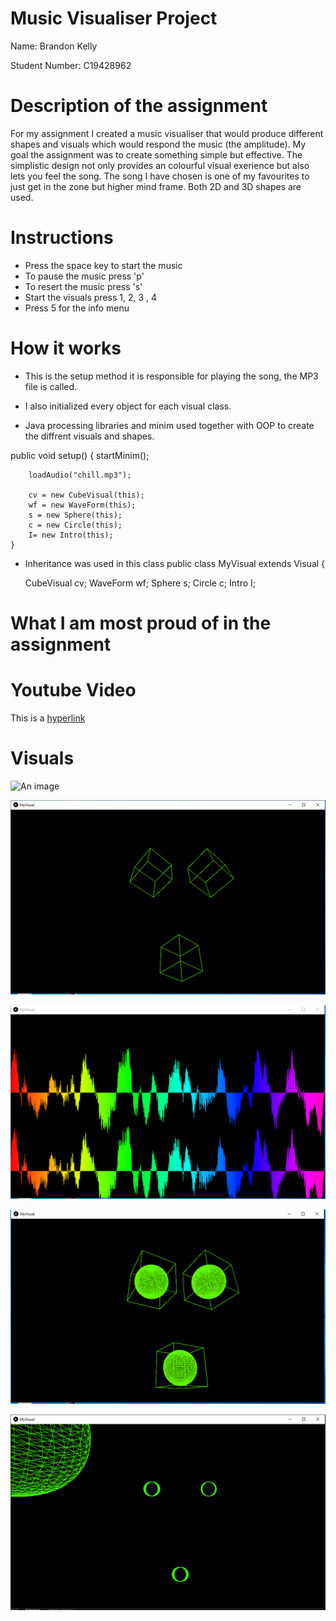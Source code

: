 # Music Visualiser Project

Name: Brandon Kelly

Student Number: C19428962

# Description of the assignment
For my assignment I created a music visualiser that would produce different shapes and visuals which would respond the music (the amplitude). My goal the assignment was to create something simple but effective. The simplistic design not only provides an colourful visual exerience but also lets you feel the song. The song I have chosen is one of my favourites to just get in the zone but higher mind frame. Both 2D and 3D shapes are used.
# Instructions

- Press the space key to start the music
- To pause the music press 'p'
- To resert the music press 's'
- Start the visuals press 1, 2, 3 , 4
- Press 5 for the info menu

# How it works

- This is the setup method it is responsible for playing the song, the MP3 file is called.

- I also initialized every object for each visual class.

- Java processing libraries and minim used together with OOP to create the diffrent visuals and shapes.


public void setup() {
        startMinim();
        
        loadAudio("chill.mp3");   
        
        cv = new CubeVisual(this);
        wf = new WaveForm(this);
        s = new Sphere(this);
        c = new Circle(this);
        I= new Intro(this);
    }


- Inheritance was used in this class 
public class MyVisual extends Visual {    
    
    CubeVisual cv;
    WaveForm wf;
    Sphere s;
    Circle c;
    Intro I;





    
    





# What I am most proud of in the assignment





# Youtube Video
This is a [hyperlink](http://bryanduggan.org)

# Visuals

![An image](info.png)

![An image](images/cubes.png)

![An image](images/waveform.png)

![An image](images/sphere.png)

![An image](images/circle.png)






